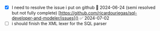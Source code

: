 - [x] I need to resolve the issue i put on github 🛫 2024-06-24 (semi resolved but not fully complete) [https://github.com/ricardouriegas/sql-developer-and-modeler/issues]() ✅ 2024-07-02
- [ ] i should finish the XML lexer for the SQL parser